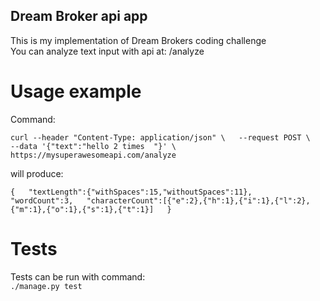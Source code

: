 ## Dream Broker api app
This is my implementation of Dream Brokers coding challenge  
You can analyze text input with api at: /analyze

# Usage example
Command:  

`curl --header "Content-Type: application/json" \  
      --request POST \  
      --data '{"text":"hello 2 times  "}' \  
      https://mysuperawesomeapi.com/analyze`  

will produce:  

`{  
            "textLength":{"withSpaces":15,"withoutSpaces":11},  
            "wordCount":3,  
            "characterCount":[{"e":2},{"h":1},{"i":1},{"l":2},{"m":1},{"o":1},{"s":1},{"t":1}]  
}`

# Tests
Tests can be run with command:  
`./manage.py test`
